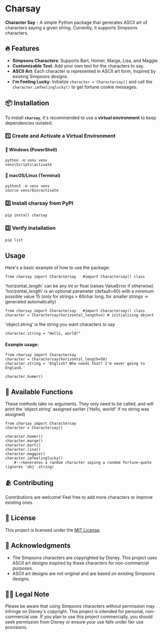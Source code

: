 # Charsay

**Character Say** - A simple Python package that generates ASCII art of characters saying a given string. Currently, it supports Simpsons characters.

## 🔥 Features

- **Simpsons Characters**: Supports Bart, Homer, Marge, Lisa, and Maggie.
- **Customizable Text**: Add your own text for the characters to say.
- **ASCII Art**: Each character is represented in ASCII art form, inspired by existing Simpsons designs.
- **I'm Feeling Lucky**: Initialize `character = Charactersay()` and call the `character.imfeelinglucky()` to get fortune cookie messages.

## 📦 Installation  

To install **`charsay`**, it's recommended to use a **virtual environment** to keep dependencies isolated.  

### 1️⃣ Create and Activate a Virtual Environment  

#### 🔹 Windows (PowerShell)  
```powershell.
python -m venv venv
venv\Scripts\activate
```
#### 🔹 macOS/Linux (Terminal)
```terminal.
python3 -m venv venv
source venv/bin/activate
```
### 2️⃣ Install charsay from PyPI
```bash.
pip install charsay
```
### 3️⃣ Verify Installation
```.bash
pip list
```


## Usage

Here's a basic example of how to use the package:
```python.
from charsay import Charactersay   #import Charactersay() class
```
'horizontal_length' can be any int or float (raises ValueError if otherwise)
'horizontal_length' is an optional parameter (default=60) with a minimum possible value 15 (only for strings > 60char long..for smaller strings -> generated automatically)
```python.
from charsay import Charactersay   #import Charactersay() class
character = Charactersay(horizontal_length=x) # initializing object 
```
'object.string' is the string you want characters to say
```python.
character.string = "Hello, world!"
```
#### Example usage:

```python.
from charsay import Charactersay
character = Charactersay(horizontal_length=50)
character.string = 'English? Who needs that? I’m never going to England.'

character.homer()
```

## 🚀 Available Functions
These methods take no arguments. They only need to be called, and will print the 'object.string' assigned earlier ('Hello, world!' if no string was assigned)
```python.
from charsay import Charactersay
character = Charactersay()

character.homer() 
character.marge()
character.bart()
character.lisa()
character.maggie()
character.imfeelinglucky() 
    #-->Generates a random character saying a random fortune-quote (ignores 'obj'.string)
```

## 🫂 Contributing

Contributions are welcome! Feel free to add more characters or improve existing ones.

## 🔑 License

This project is licensed under the [MIT License](LICENSE).

## 🤝 Acknowledgments

- The Simpsons characters are copyrighted by Disney. This project uses ASCII art designs inspired by these characters for non-commercial purposes.
- ASCII art designs are not original and are based on existing Simpsons designs.

## 👨‍⚖️ Legal Note

Please be aware that using Simpsons characters without permission may infringe on Disney's copyright. This project is intended for personal, non-commercial use. If you plan to use this project commercially, you should seek permission from Disney or ensure your use falls under fair use provisions.
